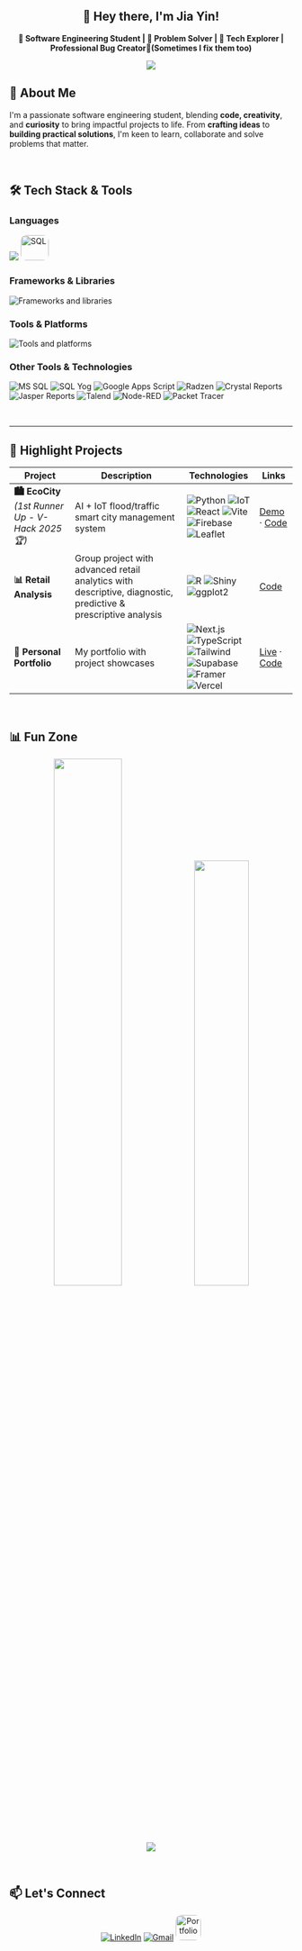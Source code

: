 <h2 align="center"> 👋 Hey there, I'm Jia Yin! </h2>

<p align="center"> <b> 🎯 Software Engineering Student | 🧠 Problem Solver | 🚀 Tech Explorer | Professional Bug Creator🐛(Sometimes I fix them too) </b> </p> 

<p align="center">
  <img src="https://readme-typing-svg.demolab.com/?lines=Code+Fun.+Build+Bold.;Always+Learning,+Always+Creating.&font=Fira%20Code&center=true&width=440&height=45&color=728FCE&vCenter=true" />
</p>


## 🧠 About Me

I'm a passionate software engineering student, blending **code, creativity**, and **curiosity** to bring impactful projects to life. From **crafting ideas** to **building practical solutions**, I'm keen to learn, collaborate and solve problems that matter.

<br />

## 🛠 Tech Stack & Tools

### Languages
<p>
  <img src="https://skillicons.dev/icons?i=js,ts,html,css,python,r,java,cs,cpp,dart,php" />
  <img src="https://img.shields.io/badge/SQL-4479A1?style=for-the-badge&logoColor=white" height=45 width=50 alt="SQL" style="border-radius:10px;" />
</p>

### Frameworks & Libraries
<p>
  <img src="https://skillicons.dev/icons?i=react,nextjs,angular,nodejs,tailwind,dotnet,maven,vite,flutter" alt="Frameworks and libraries" />
</p>

### Tools & Platforms
<p>
  <img src="https://skillicons.dev/icons?i=git,github,vscode,visualstudio,vercel,supabase,mysql,firebase,figma,postman" alt="Tools and platforms" />
</p>

### Other Tools & Technologies

<p>

  <!-- Database & SQL Tools -->
  <img src="https://img.shields.io/badge/Microsoft_SQL_Server-CC2927?style=for-the-badge&logo=microsoft-sql-server&logoColor=white" alt="MS SQL" title="Microsoft SQL Server" />
  <img src="https://img.shields.io/badge/SQL_Yog-678BFE?style=for-the-badge&logo=database&logoColor=white" alt="SQL Yog" title="SQL Yog" />

  <!-- Google & Automation -->
  <img src="https://img.shields.io/badge/Google_Apps_Script-4285F4?style=for-the-badge&logo=google&logoColor=white" alt="Google Apps Script" title="Google Apps Script" />
  <img src="https://img.shields.io/badge/Radzen-EF5B25?style=for-the-badge&logoColor=white" alt="Radzen" title="Radzen" />

  <!-- Reporting Tools -->
  <img src="https://img.shields.io/badge/Crystal_Reports-007ACC?style=for-the-badge&logo=crystal&logoColor=white" alt="Crystal Reports" title="Crystal Reports" />
  <img src="https://img.shields.io/badge/Jasper_Reports-688FD2?style=for-the-badge&logo=file-pdf&logoColor=white" alt="Jasper Reports" title="Jasper Reports" />
  
  <!-- Data Integration -->
  <img src="https://img.shields.io/badge/Talend-FF6D70?style=for-the-badge&logo=talend&logoColor=white" alt="Talend" title="Talend" />
  
  <!-- IoT & Networking -->
  <img src="https://img.shields.io/badge/Node--RED-8F0000?style=for-the-badge&logo=node-red&logoColor=white" alt="Node-RED" title="Node-RED" />
  <img src="https://img.shields.io/badge/Packet_Tracer-1BA0D7?style=for-the-badge&logo=cisco&logoColor=white" alt="Packet Tracer" title="Cisco Packet Tracer" />
</p>


<br />

---

## 🚀 Highlight Projects

| Project | Description | Technologies | Links |
|---------|-------------|--------------|-------|
| **🏙️ EcoCity**<br>*(1st Runner Up - V-Hack 2025 🏆)* | AI + IoT flood/traffic smart city management system | <div>![Python](https://img.shields.io/badge/-Python-3776AB?logo=python) ![IoT](https://img.shields.io/badge/-IoT-FF6F00?logo=arduino)<br>![React](https://img.shields.io/badge/-React-61DAFB?logo=react) ![Vite](https://img.shields.io/badge/-Vite-646CFF?logo=vite)<br>![Firebase](https://img.shields.io/badge/-Firebase-FFCA28?logo=firebase) ![Leaflet](https://img.shields.io/badge/-Leaflet-199900?logo=leaflet)</div> | [Demo](https://ecocity-the-try-people.github.io/VHack-Ecocity/) · [Code](https://github.com/ecocity-the-try-people) |
| **📊 Retail Analysis** | Group project with advanced retail analytics with descriptive, diagnostic, predictive & prescriptive analysis | ![R](https://img.shields.io/badge/-R-276DC3?logo=r) ![Shiny](https://img.shields.io/badge/-Shiny-0092FF?logo=rstudio) ![ggplot2](https://img.shields.io/badge/-ggplot2-1A62A3) | [Code](https://github.com/jiayin04/Retail-PFDA) |
| **🧸 Personal Portfolio** | My portfolio with project showcases | <div>![Next.js](https://img.shields.io/badge/-Next.js-000000?logo=nextdotjs) ![TypeScript](https://img.shields.io/badge/-TypeScript-3178C6?logo=typescript)<br>![Tailwind](https://img.shields.io/badge/-Tailwind-06B6D4?logo=tailwindcss) ![Supabase](https://img.shields.io/badge/-Supabase-3ECF8E?logo=supabase)<br>![Framer](https://img.shields.io/badge/-Framer-0055FF?logo=framer) ![Vercel](https://img.shields.io/badge/-Vercel-000000?logo=vercel)</div> | [Live](https://jiayin-portfolio.vercel.app/) · [Code](https://github.com/jiayin04/jiayin-portfolio) |

<!--
| [📈 Data Enquiry System]() | Enterprise data query system with Angular frontend | ![Angular](https://img.shields.io/badge/-Angular-DD0031?logo=angular&logoColor=white) ![MSSQL](https://img.shields.io/badge/-MSSQL-CC2927?logo=microsoftsqlserver&logoColor=white) ![SOAP](https://img.shields.io/badge/-SOAP-8A4182) | - | -->


<br />

## 📊 Fun Zone

<p align="center">
  <!-- GitHub Stats -->
  <img width="49%" src="https://github-readme-stats.vercel.app/api?username=jiayin04&show_icons=true&theme=tokyonight&hide_border=true" />
  <img width="44%" src="https://github-readme-stats.vercel.app/api/top-langs/?username=jiayin04&layout=compact&theme=tokyonight&hide_border=true" />
</p>

<p align="center">
  <!-- GitHub Trophies -->
  <img src="https://github-profile-trophy.vercel.app/?username=jiayin04&theme=onedark&no-frame=true&margin-w=10&column=4&rank=SECRET,SSS,SS,S,B,A,C" />
</p>


<br />

## 📫 Let's Connect

<div align="center">

  [![LinkedIn](https://skillicons.dev/icons?i=linkedin)](https://www.linkedin.com/in/jia-yin-kok-9767b528a)
  [![Gmail](https://skillicons.dev/icons?i=gmail)](mailto:kokjy08@gmail.com)
 <a href="https://jiayin-portfolio.vercel.app/">
    <img src="https://img.shields.io/badge/Portfolio-373a4d?style=for-the-badge&logo=about.me&logoColor=white" alt="Portfolio" height="45" style="border-radius:10px;" />
  </a>
</div>


<!--
**jiayin04/jiayin04** is a ✨ _special_ ✨ repository because its `README.md` (this file) appears on your GitHub profile.

Here are some ideas to get you started:

- 🔭 I’m currently working on ...
- 🌱 I’m currently learning ...
- 👯 I’m looking to collaborate on ...
- 🤔 I’m looking for help with ...
- 💬 Ask me about ...
- 📫 How to reach me: ...
- 😄 Pronouns: ...
- ⚡ Fun fact: ...
-->
